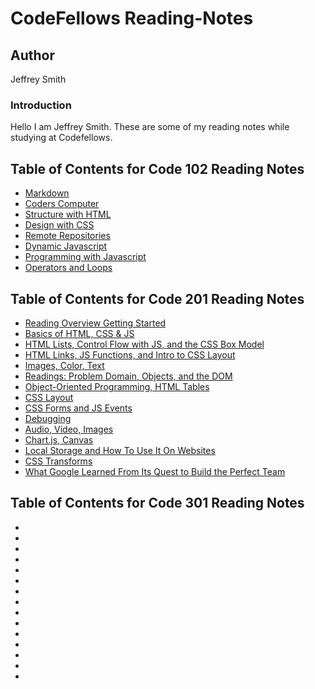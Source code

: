 # CodeFellows Reading-Notes

## Author

Jeffrey Smith

### Introduction

Hello I am Jeffrey Smith. These are some of my reading notes while studying at Codefellows.

## Table of Contents for Code 102 Reading Notes

- [Markdown](https://jeffrey-s-smith.github.io/codefellows-code-102-reading-notes/markdown.html)
- [Coders Computer](https://jeffrey-s-smith.github.io/codefellows-code-102-reading-notes/coderscomputer.html)
- [Structure with HTML](https://jeffrey-s-smith.github.io/codefellows-code-102-reading-notes/structurewithhtml.html)
- [Design with CSS](https://jeffrey-s-smith.github.io/codefellows-code-102-reading-notes/designwithcss.html)
- [Remote Repositories](https://jeffrey-s-smith.github.io/codefellows-code-102-reading-notes/remote-repositories.html)
- [Dynamic Javascript](https://jeffrey-s-smith.github.io/codefellows-code-102-reading-notes/dynamicjavascript.html)
- [Programming with Javascript](https://jeffrey-s-smith.github.io/codefellows-code-102-reading-notes/programmingwithjavascript.html)
- [Operators and Loops](https://jeffrey-s-smith.github.io/codefellows-code-102-reading-notes/operatorsandloops.html)

## Table of Contents for Code 201 Reading Notes

- [Reading Overview Getting Started](https://github.com/Jeffrey-S-Smith/codefellows-code-201-reading-notes/blob/main/class-01.md)
- [Basics of HTML, CSS & JS](https://github.com/Jeffrey-S-Smith/codefellows-code-201-reading-notes/blob/main/class-02.md)
- [HTML Lists, Control Flow with JS, and the CSS Box Model](https://github.com/Jeffrey-S-Smith/codefellows-code-201-reading-notes/blob/main/class-03.md)
- [HTML Links, JS Functions, and Intro to CSS Layout](https://github.com/Jeffrey-S-Smith/codefellows-code-201-reading-notes/blob/main/class-04.md)
- [Images, Color, Text](https://github.com/Jeffrey-S-Smith/codefellows-code-201-reading-notes/blob/main/class-05.md)
- [Readings: Problem Domain, Objects, and the DOM](https://github.com/Jeffrey-S-Smith/codefellows-code-201-reading-notes/blob/main/class-06.md)
- [Object-Oriented Programming, HTML Tables](https://github.com/Jeffrey-S-Smith/codefellows-code-201-reading-notes/blob/main/class-07.md)
- [CSS Layout](https://github.com/Jeffrey-S-Smith/codefellows-code-201-reading-notes/blob/main/class-08.md)
- [CSS Forms and JS Events](https://github.com/Jeffrey-S-Smith/codefellows-code-201-reading-notes/blob/main/class-09.md)
- [Debugging](https://github.com/Jeffrey-S-Smith/codefellows-code-201-reading-notes/blob/main/class-10.md)
- [Audio, Video, Images](https://github.com/Jeffrey-S-Smith/codefellows-code-201-reading-notes/blob/main/class-11.md)
- [Chart.js, Canvas](https://github.com/Jeffrey-S-Smith/codefellows-code-201-reading-notes/blob/main/class-12.md)
- [Local Storage and How To Use It On Websites](https://github.com/Jeffrey-S-Smith/codefellows-code-201-reading-notes/blob/main/class-13.md)
- [CSS Transforms](https://github.com/Jeffrey-S-Smith/codefellows-code-201-reading-notes/blob/main/class-14a.md)
- [What Google Learned From Its Quest to Build the Perfect Team](https://github.com/Jeffrey-S-Smith/codefellows-code-201-reading-notes/blob/main/class-14b.md)

## Table of Contents for Code 301 Reading Notes

- []()
- [](https://github.com/Jeffrey-S-Smith/codefellows-code-201-reading-notes/blob/main/class-02.md)
- [](https://github.com/Jeffrey-S-Smith/codefellows-code-201-reading-notes/blob/main/class-03.md)
- [](https://github.com/Jeffrey-S-Smith/codefellows-code-201-reading-notes/blob/main/class-04.md)
- [](https://github.com/Jeffrey-S-Smith/codefellows-code-201-reading-notes/blob/main/class-05.md)
- [](https://github.com/Jeffrey-S-Smith/codefellows-code-201-reading-notes/blob/main/class-06.md)
- [](https://github.com/Jeffrey-S-Smith/codefellows-code-201-reading-notes/blob/main/class-07.md)
- [](https://github.com/Jeffrey-S-Smith/codefellows-code-201-reading-notes/blob/main/class-08.md)
- [](https://github.com/Jeffrey-S-Smith/codefellows-code-201-reading-notes/blob/main/class-09.md)
- [](https://github.com/Jeffrey-S-Smith/codefellows-code-201-reading-notes/blob/main/class-10.md)
- [](https://github.com/Jeffrey-S-Smith/codefellows-code-201-reading-notes/blob/main/class-11.md)
- [](https://github.com/Jeffrey-S-Smith/codefellows-code-201-reading-notes/blob/main/class-12.md)
- [](https://github.com/Jeffrey-S-Smith/codefellows-code-201-reading-notes/blob/main/class-13.md)
- [](https://github.com/Jeffrey-S-Smith/codefellows-code-201-reading-notes/blob/main/class-14a.md)
- [](https://github.com/Jeffrey-S-Smith/codefellows-code-201-reading-notes/blob/main/class-14b.md)